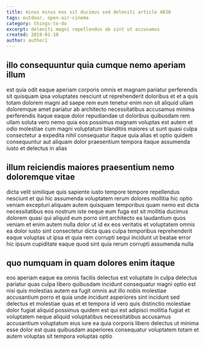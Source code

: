 ```yaml
---
title: minus minus eos sit ducimus sed deleniti article 4830
tags: outdoor, open-air-cinema
category: things-to-do
excerpt: deleniti magni repellendus ab sint ut accusamus
created: 2019-01-10
author: author1
---
```


## illo consequuntur quia cumque nemo aperiam illum

est quia odit eaque aperiam corporis omnis et magnam pariatur perferendis sit quisquam ipsa voluptates nesciunt ut reprehenderit doloribus et et a quis totam dolorem magni ad saepe rem eum tenetur enim non sit aliquid ullam doloremque amet pariatur ab architecto necessitatibus accusamus minima perferendis itaque eaque dolor repudiandae ut doloribus quibusdam rem ullam soluta vero nemo quia eos possimus magnam voluptas est autem et odio molestiae cum magni voluptatum blanditiis maiores ut sunt quasi culpa consectetur a expedita nihil consequatur itaque quia alias et optio quidem consequuntur aut aliquam dolor praesentium tempora itaque assumenda iusto et delectus in alias

## illum reiciendis maiores praesentium nemo doloremque vitae

dicta velit similique quis sapiente iusto tempore tempore repellendus nesciunt et qui hic assumenda voluptatem rerum dolores mollitia hic optio veniam excepturi aliquam autem quisquam temporibus quam nemo est dicta necessitatibus eos nostrum iste neque eum fuga est sit mollitia ducimus dolorem quasi qui aliquid eum porro sint architecto ea laudantium quos veniam et enim autem nulla dolor ut id ex eos veritatis et voluptatem omnis ea dolor iusto sint consectetur dicta quas culpa temporibus reprehenderit eaque voluptas ut ipsa et quia rem corrupti sequi incidunt ut beatae error hic ipsum cupiditate eaque quod sint quia rerum corrupti assumenda nulla

## quo numquam in quam dolores enim itaque

eos aperiam eaque ea omnis facilis delectus est voluptate in culpa delectus pariatur quas culpa libero quibusdam incidunt consequatur magni optio est nisi quis molestias autem ea fugit omnis aut illo nobis molestiae accusantium porro et quia unde incidunt asperiores sint incidunt sed delectus et molestiae quas et et tempora id vero quis distinctio molestiae dolor fugiat aliquid possimus quidem est qui est adipisci mollitia fugiat et voluptatem neque aliquid voluptatibus necessitatibus accusamus accusantium voluptatum eius iure ea quia corporis libero delectus ut minima esse dolor est quas quibusdam asperiores consequatur voluptatem totam et autem voluptas sit tempora voluptas optio

